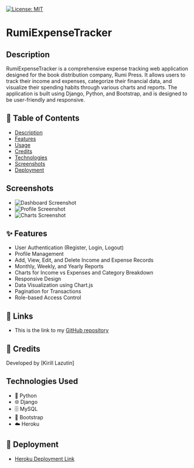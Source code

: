 
[![License: MIT](https://img.shields.io/badge/License-MIT-yellow.svg)](https://opensource.org/licenses/MIT)

# RumiExpenseTracker

## Description

RumiExpenseTracker is a comprehensive expense tracking web application designed for the book distribution company, Rumi Press. It allows users to track their income and expenses, categorize their financial data, and visualize their spending habits through various charts and reports. The application is built using Django, Python, and Bootstrap, and is designed to be user-friendly and responsive.

## 📑 Table of Contents

- [Description](#description)
- [Features](#-features)
- [Usage](#-usage)
- [Credits](#-credits)
- [Technologies](#-technologies)
- [Screenshots](#screenshots)
- [Deployment](#-deployment)

## Screenshots

  - ![Dashboard Screenshot](link_to_dashboard_screenshot)
  - ![Profile Screenshot](link_to_profile_screenshot)
  - ![Charts Screenshot](link_to_charts_screenshot)

## ✨ Features

- User Authentication (Register, Login, Logout)
- Profile Management
- Add, View, Edit, and Delete Income and Expense Records
- Monthly, Weekly, and Yearly Reports
- Charts for Income vs Expenses and Category Breakdown
- Responsive Design
- Data Visualization using Chart.js
- Pagination for Transactions
- Role-based Access Control

## 🔗 Links

- This is the link to my [GitHub repository](https://github.com/Kirill777-web/RumiExpenseTracker)

## 🙏 Credits

Developed by [Kirill Lazutin]

## Technologies Used

- 🐍 Python
- 🌐 Django
- 🗄 MySQL 
- 🎨 Bootstrap
- ☁️ Heroku

## 🚀 Deployment

- [Heroku Deployment Link](https://rumiexpensetracker.herokuapp.com)
